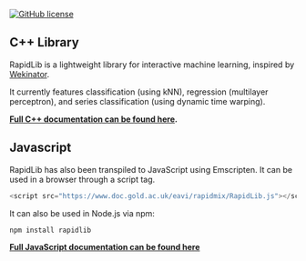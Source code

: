 
[![GitHub license](https://img.shields.io/badge/License-BSD%203--Clause-blue.svg)](https://github.com/mzed/RapidLib/blob/master/LICENSE)

## C++ Library
RapidLib is a lightweight library for interactive machine learning, inspired by [Wekinator](http://www.wekinator.org/).

It currently features classification (using kNN), regression (multilayer perceptron), and series classification (using dynamic time warping).   

**[Full C++ documentation can be found here](https://mzed.github.io/RapidLib/doxygen/annotated.html).**

## Javascript   
RapidLib has also been transpiled to JavaScript using Emscripten. It can be used in a browser through a script tag.
```javascript
<script src="https://www.doc.gold.ac.uk/eavi/rapidmix/RapidLib.js"></script>
```
It can also be used in Node.js via npm:
```javascript
npm install rapidlib
```

**[Full JavaScript documentation can be found here](https://mzed.github.io/RapidLib/jsdoc/)**
